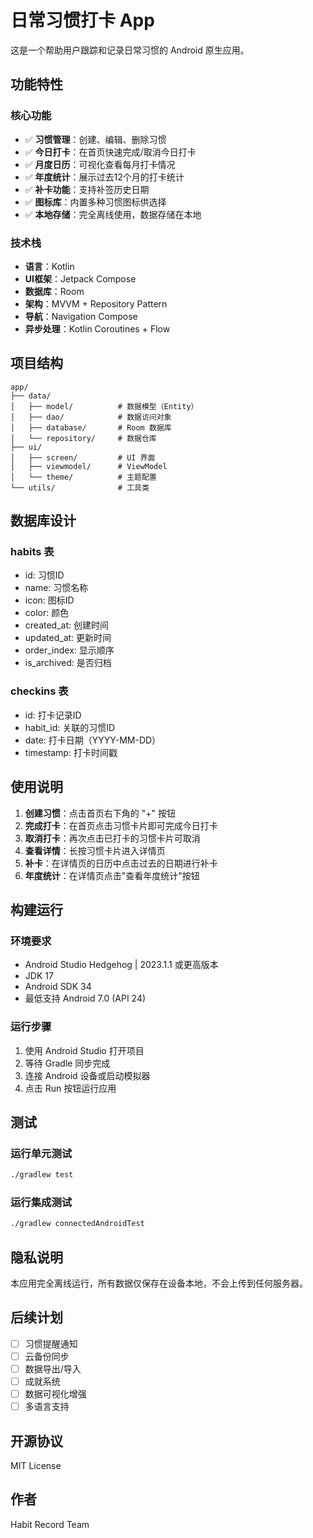 # 日常习惯打卡 App

这是一个帮助用户跟踪和记录日常习惯的 Android 原生应用。

## 功能特性

### 核心功能
- ✅ **习惯管理**：创建、编辑、删除习惯
- ✅ **今日打卡**：在首页快速完成/取消今日打卡
- ✅ **月度日历**：可视化查看每月打卡情况
- ✅ **年度统计**：展示过去12个月的打卡统计
- ✅ **补卡功能**：支持补签历史日期
- ✅ **图标库**：内置多种习惯图标供选择
- ✅ **本地存储**：完全离线使用，数据存储在本地

### 技术栈
- **语言**：Kotlin
- **UI框架**：Jetpack Compose
- **数据库**：Room
- **架构**：MVVM + Repository Pattern
- **导航**：Navigation Compose
- **异步处理**：Kotlin Coroutines + Flow

## 项目结构

```
app/
├── data/
│   ├── model/          # 数据模型（Entity）
│   ├── dao/            # 数据访问对象
│   ├── database/       # Room 数据库
│   └── repository/     # 数据仓库
├── ui/
│   ├── screen/         # UI 界面
│   ├── viewmodel/      # ViewModel
│   └── theme/          # 主题配置
└── utils/              # 工具类
```

## 数据库设计

### habits 表
- id: 习惯ID
- name: 习惯名称
- icon: 图标ID
- color: 颜色
- created_at: 创建时间
- updated_at: 更新时间
- order_index: 显示顺序
- is_archived: 是否归档

### checkins 表
- id: 打卡记录ID
- habit_id: 关联的习惯ID
- date: 打卡日期（YYYY-MM-DD）
- timestamp: 打卡时间戳

## 使用说明

1. **创建习惯**：点击首页右下角的 "+" 按钮
2. **完成打卡**：在首页点击习惯卡片即可完成今日打卡
3. **取消打卡**：再次点击已打卡的习惯卡片可取消
4. **查看详情**：长按习惯卡片进入详情页
5. **补卡**：在详情页的日历中点击过去的日期进行补卡
6. **年度统计**：在详情页点击"查看年度统计"按钮

## 构建运行

### 环境要求
- Android Studio Hedgehog | 2023.1.1 或更高版本
- JDK 17
- Android SDK 34
- 最低支持 Android 7.0 (API 24)

### 运行步骤
1. 使用 Android Studio 打开项目
2. 等待 Gradle 同步完成
3. 连接 Android 设备或启动模拟器
4. 点击 Run 按钮运行应用

## 测试

### 运行单元测试
```bash
./gradlew test
```

### 运行集成测试
```bash
./gradlew connectedAndroidTest
```

## 隐私说明

本应用完全离线运行，所有数据仅保存在设备本地，不会上传到任何服务器。

## 后续计划

- [ ] 习惯提醒通知
- [ ] 云备份同步
- [ ] 数据导出/导入
- [ ] 成就系统
- [ ] 数据可视化增强
- [ ] 多语言支持

## 开源协议

MIT License

## 作者

Habit Record Team

